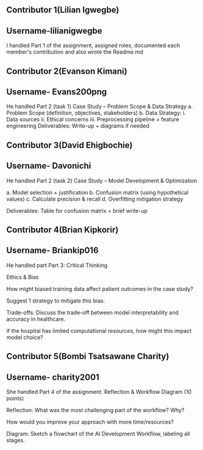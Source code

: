 ## Contributor 1(Lilian Igwegbe) 
## Username-lilianigwegbe

I handled Part 1 of the assignment, assigned roles, documented each member's  contribution and also wrote the Readme.md

## Contributor 2(Evanson Kimani)
## Username- Evans200png 

He handled Part 2 (task 1)
Case Study – Problem Scope & Data Strategy 
a. Problem Scope (definition, objectives, stakeholders)
b. Data Strategy:
i. Data sources
ii. Ethical concerns
iii. Preprocessing pipeline + feature engineering
Deliverables: Write-up + diagrams if needed


## Contributor 3(David Ehigbochie)
## Username- Davonichi 

He handled Part 2 (task 2)
Case Study – Model Development & Optimization

a. Model selection + justification
b. Confusion matrix (using hypothetical values)
c. Calculate precision & recall
d. Overfitting mitigation strategy

Deliverables: Table for confusion matrix + brief write-up

## Contributor 4(Brian Kipkorir)
## Username- Briankip016

He handled part Part 3: Critical Thinking 

Ethics & Bias 

How might biased training data affect patient outcomes in the case study?

Suggest 1 strategy to mitigate this bias.

Trade-offs:
Discuss the trade-off between model interpretability and accuracy in healthcare.

If the hospital has limited computational resources, how might this impact model choice?

## Contributor 5(Bombi Tsatsawane Charity) 
## Username- charity2001

She handled Part 4 of the assignment. Reflection & Workflow Diagram (10 points)

Reflection:
What was the most challenging part of the workflow? Why?

How would you improve your approach with more time/resources?

Diagram:
Sketch a flowchart of the AI Development Workflow, labeling all stages.
